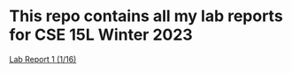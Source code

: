 # This repo contains all my lab reports for CSE 15L Winter 2023

[Lab Report 1 (1/16)](https://jliu312.github.io/cse15l-lab-reports/lab-report-1.html) 
